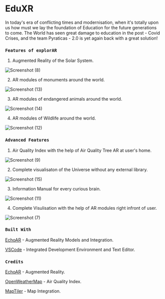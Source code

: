 # EduXR

In today's era of conflicting times and modernisation, when it's totally upon us 
how must we lay the foundation of Education for the future generations to come.
The World has seen great damage to education in the post - Covid Crises, 
and the team Pyraticas - 2.0 is yet again back with a great solution!

  



### `Features of explorAR`

1. Augmented Reality of the Solar System.

![Screenshot (8)](https://user-images.githubusercontent.com/58984405/114281626-fdc2c180-9a5c-11eb-9d43-57c8bf1885ac.png)

2. AR modules of monuments around the world.

![Screenshot (13)](https://user-images.githubusercontent.com/58984405/114281783-fd76f600-9a5d-11eb-875b-18d1bd59d81e.png)

3. AR modules of endangered animals around the world.

![Screenshot (14)](https://user-images.githubusercontent.com/58984405/114281788-08318b00-9a5e-11eb-8998-e2c998075a2c.png)

4. AR modules of Wildlife around the world.

![Screenshot (12)](https://user-images.githubusercontent.com/58984405/114281803-18496a80-9a5e-11eb-9f1a-74c147f31ff3.png)


### `Advanced Features`

1. Air Quality Index with the help of Air Quality Tree AR at user's home.

![Screenshot (9)](https://user-images.githubusercontent.com/58984405/114281817-2eefc180-9a5e-11eb-9e37-bb810c931758.png)

2. Complete visualisaton of the Universe without any external library.

![Screenshot (15)](https://user-images.githubusercontent.com/58984405/114281825-3911c000-9a5e-11eb-9f7c-4fb6ae86f933.png)

3. Information Manual for every curious brain.

![Screenshot (11)](https://user-images.githubusercontent.com/58984405/114281837-4cbd2680-9a5e-11eb-9a45-4dd0f8fdb9df.png)

4. Complete Visulisation with the help of AR modules right infront of user.

![Screenshot (7)](https://user-images.githubusercontent.com/58984405/114281846-5ba3d900-9a5e-11eb-9e5e-4aebad9eb8f5.png)


### `Built With`

[EchoAR](https://www.echoar.xyz/) - Augmented Reality Models and Integration.

[VSCode](https://code.visualstudio.com/download) - Integrated Development Environment and Text Editor.

### `Credits`

[EchoAR](https://www.echoar.xyz/) - Augmented Reality.

[OpenWeatherMap](https://openweathermap.org/) - Air Quality Index.

[MapTiler](https://www.maptiler.com/google-maps-platform-alternative/) - Map Integration.

